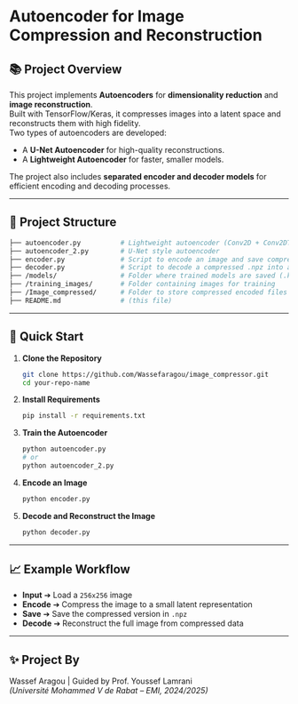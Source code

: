 # Autoencoder for Image Compression and Reconstruction

## 📚 Project Overview

This project implements **Autoencoders** for **dimensionality reduction** and **image reconstruction**.  
Built with TensorFlow/Keras, it compresses images into a latent space and reconstructs them with high fidelity.  
Two types of autoencoders are developed:
- A **U-Net Autoencoder** for high-quality reconstructions.
- A **Lightweight Autoencoder** for faster, smaller models.

The project also includes **separated encoder and decoder models** for efficient encoding and decoding processes.

---

## 📂 Project Structure

```bash
├── autoencoder.py          # Lightweight autoencoder (Conv2D + Conv2DTranspose)
├── autoencoder_2.py        # U-Net style autoencoder
├── encoder.py              # Script to encode an image and save compressed .npz
├── decoder.py              # Script to decode a compressed .npz into an image
├── /models/                # Folder where trained models are saved (.keras files)
├── /training_images/       # Folder containing images for training
├── /Image_compressed/      # Folder to store compressed encoded files
├── README.md               # (this file)
```

---

## 🚀 Quick Start

1. **Clone the Repository**
   ```bash
   git clone https://github.com/Wassefaragou/image_compressor.git
   cd your-repo-name
   ```

2. **Install Requirements**
   ```bash
   pip install -r requirements.txt
   ```

3. **Train the Autoencoder**
   ```bash
   python autoencoder.py
   # or
   python autoencoder_2.py
   ```

4. **Encode an Image**
   ```bash
   python encoder.py
   ```

5. **Decode and Reconstruct the Image**
   ```bash
   python decoder.py
   ```

---

## 📈 Example Workflow

- **Input** ➔ Load a `256x256` image
- **Encode** ➔ Compress the image to a small latent representation
- **Save** ➔ Save the compressed version in `.npz`
- **Decode** ➔ Reconstruct the full image from compressed data

---

## ✨ Project By

Wassef Aragou | Guided by Prof. Youssef Lamrani  
*(Université Mohammed V de Rabat – EMI, 2024/2025)*  
